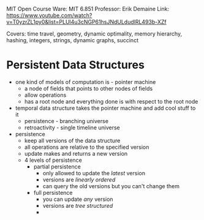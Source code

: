 MIT Open Course Ware: MIT 6.851
Professor: Erik Demaine
Link: https://www.youtube.com/watch?v=T0yzrZL1py0&list=PLUl4u3cNGP61hsJNdULdudlRL493b-XZf

Covers: time travel, geometry, dynamic optimality, memory hierarchy, hashing, integers, strings, dynamic graphs, succinct
# Persistent Data Structures
- one kind of models of computation is - pointer machine 
	- a node of fields that points to other nodes of fields
	- allow operations 
	- has a root node and everything done is with respect to the root node
- temporal data structure takes the pointer machine and add cool stuff to it
	- persistence - branching universe 
	- retroactivity - single timeline universe
- persistence
	- keep all versions of the data structure
	- all operations are relative to the specified version
	- update makes and returns a new version
	- 4 levels of persistence
		- partial persistence
			- only allowed to update the *latest* version
			- versions are *linearly ordered*
			- can query the old versions but you can't change them
		- full persistence
			- you can update *any* version
			- versions are *tree structured*
			- 